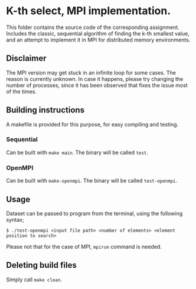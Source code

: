# K-th select, MPI implementation.

This folder contains the source code of the corresponding assignment. Includes the classic, sequential algorithm of finding the k-th smallest value, and an attempt to implement it in MPI for distributed memory environments.

## Disclaimer 
The MPI version may get stuck in an infinite loop for some cases. The reason is currently unknown. In case it happens, please try changing the number of processes, since it has been observed that fixes the issue most of the times.

## Building instructions
A makefile is provided for this purpose, for easy compiling and testing.

### Sequential
Can be built with `make main`. The binary will be called `test`.

### OpenMPI
Can be built with `make-openmpi`. The binary will be called `test-openmpi`.

## Usage
Dataset can be passed to program from the terminal, using the following syntax;

`$ ./test-openmpi <input file path> <number of elements> <element position to search>`

Please not that for the case of MPI, `mpirun` command is needed.

## Deleting build files
Simply call `make clean`.
